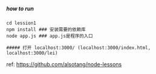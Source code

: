 ##### how to run

```
cd lession1
npm install ### 安装需要的依赖库
node app.js ### app.js是程序的入口

##### 打开 localhost:3000/ (localhost:3000/index.html, localhost:3000/lei)

````
ref:
https://github.com/alsotang/node-lessons
